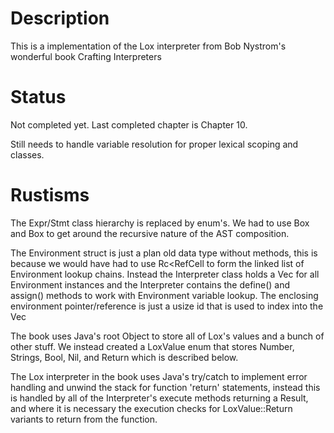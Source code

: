 # Description
This is a implementation of the Lox interpreter from Bob Nystrom's wonderful book Crafting Interpreters

# Status
Not completed yet. Last completed chapter is Chapter 10.

Still needs to handle variable resolution for proper lexical scoping and classes.

# Rustisms
The Expr/Stmt class hierarchy is replaced by enum's. We had to use Box<Expr> and Box<Stmt> to get around
the recursive nature of the AST composition.


The Environment struct is just a plan old data type without methods, this is  because
we would have had to use Rc<RefCell<Environment> to form the linked list of Environment lookup chains.
Instead the Interpreter class holds a Vec<Environment> for all Environment instances  and the Interpreter 
contains the define() and assign() methods to work with Environment variable lookup. The enclosing 
environment pointer/reference is just a usize id that is used to index into the Vec<Environment> 

The book uses Java's root Object to store all of Lox's values and a bunch of other stuff. We instead created a
LoxValue enum that stores Number, Strings, Bool, Nil, and Return which is described below.

The Lox interpreter in the book uses Java's try/catch to implement error handling and unwind the stack
for function 'return' statements, instead this is handled by all of the Interpreter's execute methods returning a Result<LoxValue>, and where it is necessary the execution checks for LoxValue::Return variants to return from the function.


